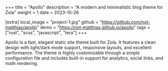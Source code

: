 +++
title = "Apollo"
description = "A modern and minimalistic blog theme for Zola"
weight = 1
date = 2023-10-26

[extra]
local_image = "project-1.jpg"
github = "https://github.com/not-matthias/apollo"
demo = "https://not-matthias.github.io/apollo"
tags = ["rust", "scss", "javascript", "tera"]
+++

Apollo is a fast, elegant static site theme built for Zola. It features a clean design with light/dark mode support, responsive layouts, and excellent performance. The theme is highly customizable through a simple configuration file and includes built-in support for analytics, social links, and math rendering.
